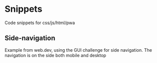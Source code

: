 # Snippets
Code snippets for css/js/html/pwa

## Side-navigation
Example from web.dev, using the GUI challenge for side navigation. The navigation is on the side both mobile and desktop